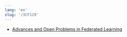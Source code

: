```yaml
---
lang: 'en'
slug: '/3CF129'
---
```


- [Advances and Open Problems in Federated Learning](https://arxiv.org/abs/1912.04977)
